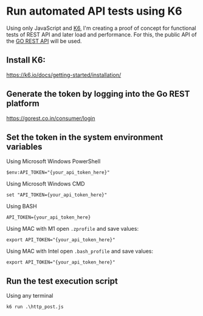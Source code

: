 # Run automated API tests using K6 
Using only JavaScript and [K6](https://k6.io/), I'm creating a proof of concept for functional tests of REST API and later load and performance.
For this, the public API of the [GO REST API](https://gorest.co.in/) will be used.

## Install K6:
https://k6.io/docs/getting-started/installation/

## Generate the token by logging into the Go REST platform

https://gorest.co.in/consumer/login

## Set the token in the system environment variables

Using Microsoft Windows PowerShell

    $env:API_TOKEN="{your_api_token_here}"

Using Microsoft Windows CMD

    set "API_TOKEN={your_api_token_here}"

Using BASH

    API_TOKEN={your_api_token_here}

Using MAC with M1 open `.zprofile` and save values:

    export API_TOKEN="{your_api_token_here}"

Using MAC with Intel open `.bash_profile` and save values:

    export API_TOKEN="{your_api_token_here}"

## Run the test execution script
Using any terminal

    k6 run .\http_post.js
